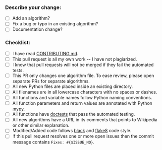 ### **Describe your change:**



* [ ] Add an algorithm?
* [ ] Fix a bug or typo in an existing algorithm?
* [ ] Documentation change?

### **Checklist:**
* [ ] I have read [CONTRIBUTING.md](https://github.com/TheAlgorithms/Python/blob/master/CONTRIBUTING.md).
* [ ] This pull request is all my own work -- I have not plagiarized.
* [ ] I know that pull requests will not be merged if they fail the automated tests.
* [ ] This PR only changes one algorithm file.  To ease review, please open separate PRs for separate algorithms.
* [ ] All new Python files are placed inside an existing directory.
* [ ] All filenames are in all lowercase characters with no spaces or dashes.
* [ ] All functions and variable names follow Python naming conventions.
* [ ] All function parameters and return values are annotated with Python [mypy](https://docs.python.org/3/library/typing.html).
* [ ] All functions have [doctests](https://docs.python.org/3/library/doctest.html) that pass the automated testing.
* [ ] All new algorithms have a URL in its comments that points to Wikipedia or other similar explanation.
* [ ] Modified/Added code follows [black](https://black.readthedocs.io/en/stable/the_black_code_style/current_style.html) and [flake8](https://flake8.pycqa.org/en/latest/) code style.
* [ ] If this pull request resolves one or more open issues then the commit message contains `Fixes: #{$ISSUE_NO}`.
